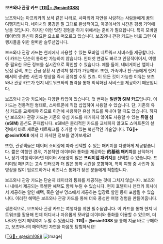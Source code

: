 **보츠와나 관광 카드 [[TG💪+ @esim1088](https://t.me/s/esim1088)]**

보츠와나는 아프리카의 보석 같은 나라로, 사파리와 자연을 사랑하는 사람들에게 꿈의 여행지입니다. 네이처의 풍경은 말 그대로 환상적이고, 이곳에서의 시간은 평생 기억에 남을 것입니다. 하지만 이런 멋진 경험을 하기 위해서는 준비가 필요합니다. 특히 모바일 데이터와 통신이 중요한 요소로 떠오르고 있습니다. 보츠와나 관광 카드는 바로 그런 여행자들을 위한 완벽한 솔루션입니다.

보츠와나 관광 카드는 현지에서 사용할 수 있는 모바일 네트워크 서비스를 제공합니다. 이 카드는 단순히 통화만 가능하지 않습니다. 인터넷 연결도 빠르고 안정적이어서, 여행 중 필요한 모든 정보를 실시간으로 확인할 수 있습니다. 예를 들어, 네비게이션 앱이나 맛집 검색, 또는 긴급 상황 시 연락처 찾기가 가능해요. 또한, 가족이나 친구들에게 현지에서의 생생한 사진과 영상을 즉시 공유할 수도 있죠. 이 모든 것이 가능한 이유는 보츠와나 관광 카드가 현지 네트워크와의 협력을 통해 최적화된 서비스를 제공하기 때문입니다.

보츠와나 관광 카드에는 다양한 타입이 있습니다. 첫 번째는 **일반형 SIM 카드**입니다. 이 카드는 전통적인 형태로, 스마트폰에 직접 삽입하여 사용할 수 있습니다. 단, 기존의 유심 카드를 교체해야 하므로 이전에 사용하던 유심 카드를 꺼내야 할 때도 있습니다. 하지만 보츠와나 관광 카드는 기존의 유심 카드를 제거하지 않아도 사용할 수 있는 **듀얼 심(eSIM)** 옵션도 존재합니다. eSIM은 물리적인 카드를 교체하지 않고도 스마트폰의 설정에서 바로 새로운 네트워크를 추가할 수 있는 혁신적인 기술입니다. **TG💪+ @esim1088** 에서 더 자세한 정보를 얻어보세요!

또한, 관광객들은 데이터 소비량에 따라 선택할 수 있는 패키지를 다양하게 제공받습니다. 짧은 여행인 경우, 기본적인 데이터와 통화를 제공하는 **的基础 패키지**를 선택하거나, 장기 여행객이라면 데이터 사용량이 많은 **프리미엄 패키지**를 선택할 수 있습니다. 프리미엄 패키지는 고속 인터넷과 더 많은 통화 시간을 포함하며, 특히 여행 중 사진과 동영상을 많이 업로드하거나 비즈니스 통화가 잦은 분들에게 적합합니다.

보츠와나 관광 카드는 단순히 데이터와 통화를 제공하는 것에 그치지 않습니다. 보츠와나 내에서 제공되는 특별한 혜택도 함께 누릴 수 있습니다. 현지 호텔이나 렌터카 회사에서 제공하는 할인 혜택, 혹은 일부 명소에서 제공하는 입장료 할인 등이 포함될 수 있습니다. 이러한 혜택은 보츠와나 관광 카드를 통해 더욱 풍성한 여행 경험을 만들어줍니다.

결론적으로, 보츠와나 관광 카드는 여행자를 위한 필수품입니다. 이 카드를 통해 현지 네트워크를 활용해 언제 어디서나 자유롭게 모바일 데이터와 통화를 이용할 수 있으며, 더 나아가 현지 혜택까지 누릴 수 있습니다. **TG💪+ @esim1088** 을 통해 지금 바로 구매하고, 보츠와나의 매력적인 자연을 마음껏 탐험하세요!

[[TG💪+ @esim1088](https://t.me/s/esim1088) ![Image](https://i.postimg.cc/Y0z9fWf4/image.png)]